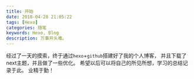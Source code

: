```yaml
---
title: 开始
date: 2018-04-28 21:05:22
tags: [Hexo]
categories: 随笔
keywords: Hexo, Blog
description: 万事开头难。
---
```

经过了一天的摸索，终于通过`hexo`+`github`搭建好了我的个人博客，
并且下载了next主题，并且做了一些优化。
希望以后可以将自己的所见所想，学习的总结记录于此。
业精于勤！
